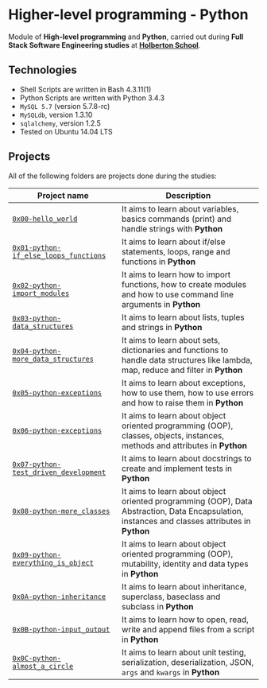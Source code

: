 # Higher-level programming - Python

Module of **High-level programming** and **Python**, carried out during **Full Stack Software Engineering studies** at **[Holberton School](https://www.holbertonschool.com/)**.

## Technologies
* Shell Scripts are written in Bash 4.3.11(1)
* Python Scripts are written with Python 3.4.3
* `MySQL 5.7` (version 5.7.8-rc)
* `MySQLdb`, version 1.3.10
* `sqlalchemy`, version 1.2.5
* Tested on Ubuntu 14.04 LTS

## Projects

All of the following folders are projects done during the studies:

| Project name                                                                                                                                                   | Description                                                                                                                                    |
| -------------------------------------------------------------------------------------------------------------------------------------------------------------- | ---------------------------------------------------------------------------------------------------------------------------------------------- |
| [`0x00-hello_world`](https://github.com/21Insight/holbertonschool-higher_level_programming/tree/master/0x00-python-hello_world)                                | It aims to learn about variables, basics commands (print) and handle strings with **Python**                                                   |
| [`0x01-python-if_else_loops_functions`](https://github.com/21Insight/holbertonschool-low_level_programming/tree/master/0x01-variables_if_else_while)           | It aims to learn about if/else statements, loops, range and functions in **Python**                                                            |
| [`0x02-python-import_modules`](https://github.com/21Insight/holbertonschool-higher_level_programming/tree/master/0x02-python-import_modules)                   | It aims to learn how to import functions, how to create modules and how to use command line arguments in **Python**                            |
| [`0x03-python-data_structures`](https://github.com/21Insight/holbertonschool-higher_level_programming/tree/master/0x03-python-data_structures)                 | It aims to learn about lists, tuples and strings in **Python**                                                                                 |
| [`0x04-python-more_data_structures`](https://github.com/21Insight/holbertonschool-higher_level_programming/tree/master/0x04-python-more_data_structures)       | It aims to learn about sets, dictionaries and functions to handle data structures like lambda, map, reduce and filter in **Python**            |
| [`0x05-python-exceptions`](https://github.com/21Insight/holbertonschool-higher_level_programming/tree/master/0x05-python-exceptions)                           | It aims to learn about exceptions, how to use them, how to use errors and how to raise them in **Python**                                      |
| [`0x06-python-exceptions`](https://github.com/21Insight/holbertonschool-higher_level_programming/tree/master/0x06-python-classes)                              | It aims to learn about object oriented programming (OOP), classes, objects, instances, methods and attributes in **Python**                    |
| [`0x07-python-test_driven_development`](https://github.com/21Insight/holbertonschool-higher_level_programming/tree/master/0x07-python-test_driven_development) | It aims to learn about docstrings to create and implement tests in **Python**                                                                  |
| [`0x08-python-more_classes`](https://github.com/21Insight/holbertonschool-higher_level_programming/tree/master/0x08-python-more_classes)                       | It aims to learn about object oriented programming (OOP), Data Abstraction, Data Encapsulation, instances and classes attributes in **Python** |
| [`0x09-python-everything_is_object`](https://github.com/21Insight/holbertonschool-higher_level_programming/tree/master/0x09-python-everything_is_object)       | It aims to learn about object oriented programming (OOP), mutability, identity and data types in **Python**                                    |
| [`0x0A-python-inheritance`](https://github.com/21Insight/holbertonschool-higher_level_programming/tree/master/0x0A-python-inheritance) | It aims to learn about inheritance, superclass, baseclass and subclass in **Python** |
| [`0x0B-python-input_output`](https://github.com/21Insight/holbertonschool-higher_level_programming/tree/master/0x0B-python-input_output) | It aims to learn how to open, read, write and append files from a script in **Python** |
| [`0x0C-python-almost_a_circle`](https://github.com/21Insight/holbertonschool-higher_level_programming/tree/master/0x0C-python-almost_a_circle) | It aims to learn about unit testing, serialization, deserialization, JSON, `args` and `kwargs` in **Python** |
